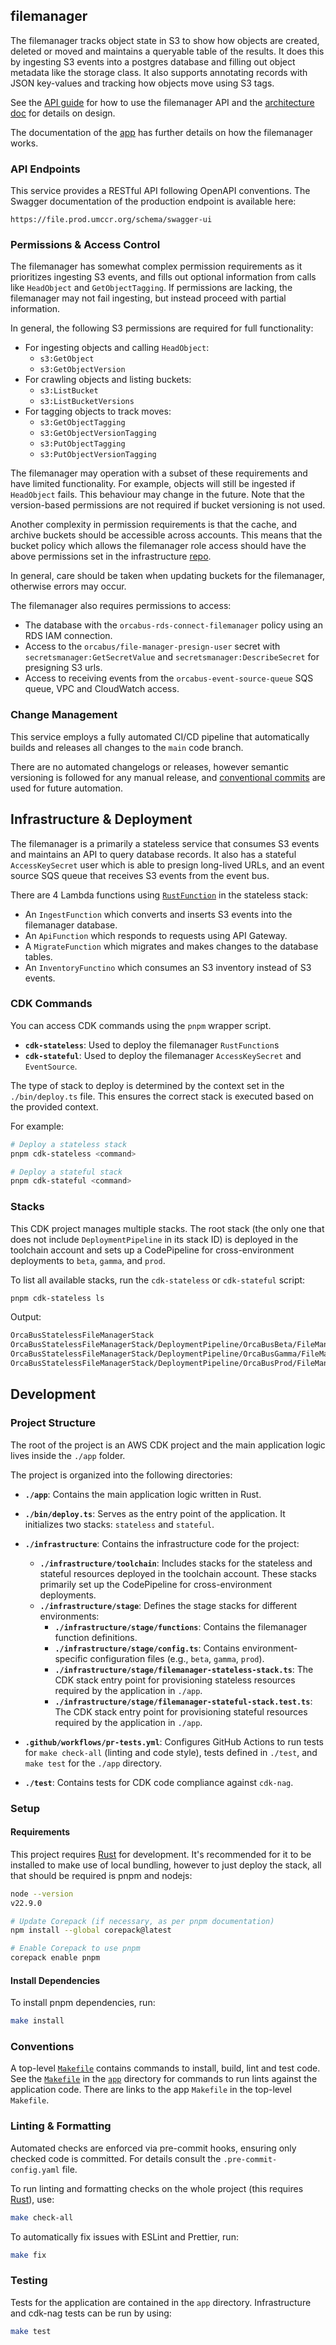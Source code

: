 filemanager
--------------------------------------------------------------------------------

The filemanager tracks object state in S3 to show how objects are created, deleted or moved and maintains a queryable
table of the results. It does this by ingesting S3 events into a postgres database and filling out object metadata like
the storage class. It also supports annotating records with JSON key-values and tracking how objects move using S3 tags.

See the [API guide][api] for how to use the filemanager API and the [architecture doc][architecture] for details on design.

The documentation of the [app] has further details on how the filemanager works.

[app]: app

### API Endpoints
This service provides a RESTful API following OpenAPI conventions. The Swagger documentation of the production endpoint is available here:

```
https://file.prod.umccr.org/schema/swagger-ui
```

### Permissions & Access Control

The filemanager has somewhat complex permission requirements as it prioritizes ingesting S3 events, and fills out
optional information from calls like `HeadObject` and `GetObjectTagging`. If permissions are lacking, the filemanager
may not fail ingesting, but instead proceed with partial information.

In general, the following S3 permissions are required for full functionality:

* For ingesting objects and calling `HeadObject`:
  * `s3:GetObject`
  * `s3:GetObjectVersion`
* For crawling objects and listing buckets:
  * `s3:ListBucket`
  * `s3:ListBucketVersions`
* For tagging objects to track moves:
  * `s3:GetObjectTagging`
  * `s3:GetObjectVersionTagging`
  * `s3:PutObjectTagging`
  * `s3:PutObjectVersionTagging`

The filemanager may operation with a subset of these requirements and have limited functionality. For example, objects
will still be ingested if `HeadObject` fails. This behaviour may change in the future. Note that the version-based
permissions are not required if bucket versioning is not used.

Another complexity in permission requirements is that the cache, and archive buckets should be accessible across accounts.
This means that the bucket policy which allows the filemanager role access should have the above permissions set in the
infrastructure [repo][infrastructure].

In general, care should be taken when updating buckets for the filemanager, otherwise errors may occur.

The filemanager also requires permissions to access:

* The database with the `orcabus-rds-connect-filemanager` policy using an RDS IAM connection.
* Access to the `orcabus/file-manager-presign-user` secret with `secretsmanager:GetSecretValue` and `secretsmanager:DescribeSecret` for presigning S3 urls.
* Access to receiving events from the `orcabus-event-source-queue` SQS queue, VPC and CloudWatch access.

[infrastructure]: https://github.com/umccr/infrastructure/blob/master/terraform/stacks/unimelb/data_archive

### Change Management

This service employs a fully automated CI/CD pipeline that automatically builds and releases all changes to the `main`
code branch.

There are no automated changelogs or releases, however semantic versioning is followed for any manual release, and
[conventional commits][conventional-commits] are used for future automation.

[conventional-commits]: https://www.conventionalcommits.org/en/v1.0.0/

Infrastructure & Deployment
--------------------------------------------------------------------------------

The filemanager is a primarily a stateless service that consumes S3 events and maintains an API to query database
records. It also has a stateful `AccessKeySecret` user which is able to presign long-lived URLs, and an event source
SQS queue that receives S3 events from the event bus.

There are 4 Lambda functions using [`RustFunction`][rust-function] in the stateless stack:
* An `IngestFunction` which converts and inserts S3 events into the filemanager database.
* An `ApiFunction` which responds to requests using API Gateway.
* A `MigrateFunction` which migrates and makes changes to the database tables.
* An `InventoryFunctino` which consumes an S3 inventory instead of S3 events.

[rust-function]: https://github.com/cargo-lambda/cargo-lambda-cdk

### CDK Commands

You can access CDK commands using the `pnpm` wrapper script.

- **`cdk-stateless`**: Used to deploy the filemanager `RustFunction`s
- **`cdk-stateful`**: Used to deploy the filemanager `AccessKeySecret` and `EventSource`.

The type of stack to deploy is determined by the context set in the `./bin/deploy.ts` file. This ensures the correct stack is executed based on the provided context.

For example:

```sh
# Deploy a stateless stack
pnpm cdk-stateless <command>
```

```sh
# Deploy a stateful stack
pnpm cdk-stateful <command>
```

### Stacks

This CDK project manages multiple stacks. The root stack (the only one that does not include `DeploymentPipeline` in its stack ID)
is deployed in the toolchain account and sets up a CodePipeline for cross-environment deployments to `beta`, `gamma`, and `prod`.

To list all available stacks, run the `cdk-stateless` or `cdk-stateful` script:

```sh
pnpm cdk-stateless ls
```

Output:

```sh
OrcaBusStatelessFileManagerStack
OrcaBusStatelessFileManagerStack/DeploymentPipeline/OrcaBusBeta/FileManagerStack (OrcaBusBeta-FileManagerStack)
OrcaBusStatelessFileManagerStack/DeploymentPipeline/OrcaBusGamma/FileManagerStack (OrcaBusGamma-FileManagerStack)
OrcaBusStatelessFileManagerStack/DeploymentPipeline/OrcaBusProd/FileManagerStack (OrcaBusProd-FileManagerStack)
```

Development
--------------------------------------------------------------------------------

### Project Structure

The root of the project is an AWS CDK project and the main application logic lives inside the `./app` folder.

The project is organized into the following directories:

- **`./app`**: Contains the main application logic written in Rust.

- **`./bin/deploy.ts`**: Serves as the entry point of the application. It initializes two stacks: `stateless` and `stateful`.

- **`./infrastructure`**: Contains the infrastructure code for the project:
    - **`./infrastructure/toolchain`**: Includes stacks for the stateless and stateful resources deployed in the toolchain account. These stacks primarily set up the CodePipeline for cross-environment deployments.
    - **`./infrastructure/stage`**: Defines the stage stacks for different environments:
        - **`./infrastructure/stage/functions`**: Contains the filemanager function definitions.
        - **`./infrastructure/stage/config.ts`**: Contains environment-specific configuration files (e.g., `beta`, `gamma`, `prod`).
        - **`./infrastructure/stage/filemanager-stateless-stack.ts`**: The CDK stack entry point for provisioning stateless resources required by the application in `./app`.
        - **`./infrastructure/stage/filemanager-stateful-stack.test.ts`**: The CDK stack entry point for provisioning stateful resources required by the application in `./app`.

- **`.github/workflows/pr-tests.yml`**: Configures GitHub Actions to run tests for `make check-all` (linting and code style), tests defined in `./test`, and `make test` for the `./app` directory.

- **`./test`**: Contains tests for CDK code compliance against `cdk-nag`.

### Setup

#### Requirements

This project requires [Rust][rust] for development. It's recommended for it to be installed to make use of local bundling,
however to just deploy the stack, all that should be required is pnpm and nodejs:

```sh
node --version
v22.9.0

# Update Corepack (if necessary, as per pnpm documentation)
npm install --global corepack@latest

# Enable Corepack to use pnpm
corepack enable pnpm
```

#### Install Dependencies

To install pnpm dependencies, run:

```sh
make install
```

### Conventions

A top-level [`Makefile`][makefile] contains commands to install, build, lint and test code. See the [`Makefile`][makefile-app] in the [`app`][app] directory
for commands to run lints against the application code. There are links to the app `Makefile` in the top-level `Makefile`.

### Linting & Formatting

Automated checks are enforced via pre-commit hooks, ensuring only checked code is committed. For details consult the `.pre-commit-config.yaml` file.

To run linting and formatting checks on the whole project (this requires [Rust][rust]), use:

```sh
make check-all
```

To automatically fix issues with ESLint and Prettier, run:

```sh
make fix
```

### Testing

Tests for the application are contained in the `app` directory. Infrastructure and cdk-nag tests can be run by using:

```sh
make test
```

[rust]: https://www.rust-lang.org/
[makefile]: Makefile
[makefile-app]: app/Makefile
[readme]: app/README.md
[app]: app
[bin]: bin
[infrastructure]: infrastructure
[test]: test
[pnpm]: https://pnpm.io/
[filemanager]: https://github.com/OrcaBus/service-filemanager
[readme]: app/README.md
[api]: app/docs/API_GUIDE.md
[architecture]: app/docs/ARCHITECTURE.md
